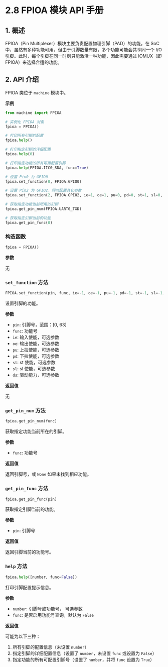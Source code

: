 # 2.8 FPIOA 模块 API 手册

## 1. 概述

FPIOA（Pin Multiplexer）模块主要负责配置物理引脚（PAD）的功能。在 SoC 中，虽然有多种功能可用，但由于引脚数量有限，多个功能可能会共享同一个 I/O 引脚。此时，每个引脚在同一时刻只能激活一种功能，因此需要通过 IOMUX（即 FPIOA）来选择合适的功能。

## 2. API 介绍

FPIOA 类位于 `machine` 模块中。

**示例**

```python
from machine import FPIOA

# 实例化 FPIOA 对象
fpioa = FPIOA()

# 打印所有引脚的配置
fpioa.help()

# 打印指定引脚的详细配置
fpioa.help(0)

# 打印指定功能的所有可用配置引脚
fpioa.help(FPIOA.IIC0_SDA, func=True)

# 设置 Pin0 为 GPIO0
fpioa.set_function(0, FPIOA.GPIO0)

# 设置 Pin2 为 GPIO2，同时配置其它参数
fpioa.set_function(2, FPIOA.GPIO2, ie=1, oe=1, pu=0, pd=0, st=1, sl=0, ds=7)

# 获取指定功能当前所用的引脚
fpioa.get_pin_num(FPIOA.UART0_TXD)

# 获取指定引脚当前的功能
fpioa.get_pin_func(0)
```

### 构造函数

```python
fpioa = FPIOA()
```

**参数**

无

### `set_function` 方法

```python
FPIOA.set_function(pin, func, ie=-1, oe=-1, pu=-1, pd=-1, st=-1, sl=-1, ds=-1)
```

设置引脚的功能。

**参数**

- `pin`: 引脚号，范围：[0, 63]
- `func`: 功能号
- `ie`: 输入使能，可选参数
- `oe`: 输出使能，可选参数
- `pu`: 上拉使能，可选参数
- `pd`: 下拉使能，可选参数
- `st`: st 使能，可选参数
- `sl`: sl 使能，可选参数
- `ds`: 驱动能力，可选参数

**返回值**

无

### `get_pin_num` 方法

```python
fpioa.get_pin_num(func)
```

获取指定功能当前所在的引脚。

**参数**

- `func`: 功能号

**返回值**

返回引脚号，或 `None` 如果未找到相应功能。

### `get_pin_func` 方法

```python
fpioa.get_pin_func(pin)
```

获取指定引脚当前的功能。

**参数**

- `pin`: 引脚号

**返回值**

返回引脚当前的功能号。

### `help` 方法

```python
fpioa.help([number, func=False])
```

打印引脚配置提示信息。

**参数**

- `number`: 引脚号或功能号， 可选参数
- `func`: 是否启用功能号查询，默认为 `False`

**返回值**

可能为以下三种：

1. 所有引脚的配置信息（未设置 `number`）
1. 指定引脚的详细配置信息（设置了 `number`，未设置 `func` 或设置为 `False`）
1. 指定功能的所有可配置引脚号（设置了 `number`，并将 `func` 设置为 `True`）
